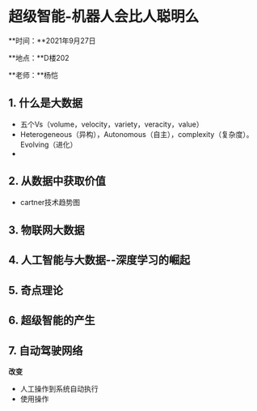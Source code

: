 # 超级智能-机器人会比人聪明么

**时间：**2021年9月27日

**地点：**D楼202

**老师：**杨恺

## 1. 什么是大数据

+ 五个Vs（volume，velocity，variety，veracity，value）
+ Heterogeneous（异构），Autonomous（自主），complexity（复杂度）。Evolving（进化）
+

## 2. 从数据中获取价值

+ cartner技术趋势图

## 3. 物联网大数据

## 4. 人工智能与大数据--深度学习的崛起

## 5. 奇点理论

## 6. 超级智能的产生

## 7. 自动驾驶网络
**改变**
+ 人工操作到系统自动执行
+ 使用操作




